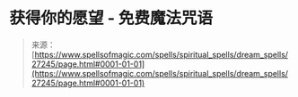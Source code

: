 <!--yml

category: 未分类

date: 2024-06-12 19:16:04

-->

# 获得你的愿望 - 免费魔法咒语

> 来源：[https://www.spellsofmagic.com/spells/spiritual_spells/dream_spells/27245/page.html#0001-01-01](https://www.spellsofmagic.com/spells/spiritual_spells/dream_spells/27245/page.html#0001-01-01)
